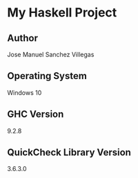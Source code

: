 # My Haskell Project

## Author
Jose Manuel Sanchez Villegas

## Operating System
Windows 10

## GHC Version
9.2.8

## QuickCheck Library Version
3.6.3.0
